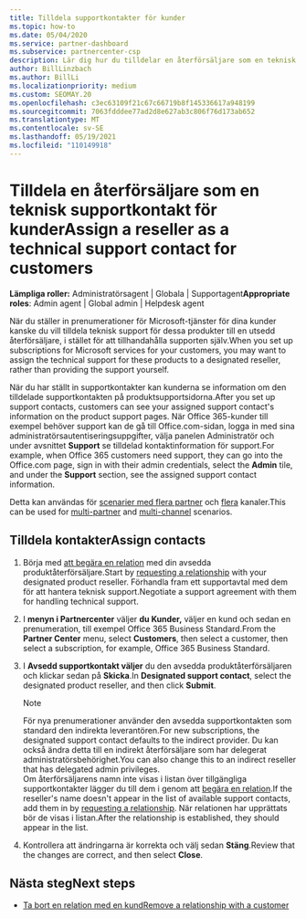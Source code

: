 ```yaml
---
title: Tilldela supportkontakter för kunder
ms.topic: how-to
ms.date: 05/04/2020
ms.service: partner-dashboard
ms.subservice: partnercenter-csp
description: Lär dig hur du tilldelar en återförsäljare som en teknisk supportkontakt för kunder som har prenumerationer på Microsoft-tjänster.
author: BillLinzbach
ms.author: BillLi
ms.localizationpriority: medium
ms.custom: SEOMAY.20
ms.openlocfilehash: c3ec63109f21c67c66719b8f145336617a948199
ms.sourcegitcommit: 7063fdddee77ad2d8e627ab3c806f76d173ab652
ms.translationtype: MT
ms.contentlocale: sv-SE
ms.lasthandoff: 05/19/2021
ms.locfileid: "110149918"
---
```

# <a name="assign-a-reseller-as-a-technical-support-contact-for-customers"></a><span data-ttu-id="81de9-103">Tilldela en återförsäljare som en teknisk supportkontakt för kunder</span><span class="sxs-lookup"><span data-stu-id="81de9-103">Assign a reseller as a technical support contact for customers</span></span>

<span data-ttu-id="81de9-104">**Lämpliga roller:** Administratörsagent | Globala | Supportagent</span><span class="sxs-lookup"><span data-stu-id="81de9-104">**Appropriate roles**: Admin agent | Global admin | Helpdesk agent</span></span>


<span data-ttu-id="81de9-105">När du ställer in prenumerationer för Microsoft-tjänster för dina kunder kanske du vill tilldela teknisk support för dessa produkter till en utsedd återförsäljare, i stället för att tillhandahålla supporten själv.</span><span class="sxs-lookup"><span data-stu-id="81de9-105">When you set up subscriptions for Microsoft services for your customers, you may want to assign the technical support for these products to a designated reseller, rather than providing the support yourself.</span></span>

<span data-ttu-id="81de9-106">När du har ställt in supportkontakter kan kunderna se information om den tilldelade supportkontakten på produktsupportsidorna.</span><span class="sxs-lookup"><span data-stu-id="81de9-106">After you set up support contacts, customers can see your assigned support contact's information on the product support pages.</span></span> <span data-ttu-id="81de9-107">När Office 365-kunder till exempel behöver support kan de gå till Office.com-sidan, logga  in med sina administratörsautentiseringsuppgifter, välja panelen Administratör och under avsnittet **Support** se tilldelad kontaktinformation för support.</span><span class="sxs-lookup"><span data-stu-id="81de9-107">For example, when Office 365 customers need support, they can go into the Office.com page, sign in with their admin credentials, select the **Admin** tile, and under the **Support** section, see the assigned support contact information.</span></span>

<span data-ttu-id="81de9-108">Detta kan användas för [scenarier med flera partner](multipartner.md) och [flera](multichannel.md) kanaler.</span><span class="sxs-lookup"><span data-stu-id="81de9-108">This can be used for [multi-partner](multipartner.md) and [multi-channel](multichannel.md) scenarios.</span></span> 


## <a name="assign-contacts"></a><span data-ttu-id="81de9-109">Tilldela kontakter</span><span class="sxs-lookup"><span data-stu-id="81de9-109">Assign contacts</span></span>

1. <span data-ttu-id="81de9-110">Börja med [att begära en relation](request-a-relationship-with-a-customer.md) med din avsedda produktåterförsäljare.</span><span class="sxs-lookup"><span data-stu-id="81de9-110">Start by [requesting a relationship](request-a-relationship-with-a-customer.md) with your designated product reseller.</span></span> <span data-ttu-id="81de9-111">Förhandla fram ett supportavtal med dem för att hantera teknisk support.</span><span class="sxs-lookup"><span data-stu-id="81de9-111">Negotiate a support agreement with them for handling technical support.</span></span>

2. <span data-ttu-id="81de9-112">I **menyn i Partnercenter** väljer **du Kunder,** väljer en kund och sedan en prenumeration, till exempel Office 365 Business Standard.</span><span class="sxs-lookup"><span data-stu-id="81de9-112">From the **Partner Center** menu, select **Customers**, then select a customer, then select a subscription, for example, Office 365 Business Standard.</span></span>

3. <span data-ttu-id="81de9-113">I  **Avsedd supportkontakt väljer** du den avsedda produktåterförsäljaren och klickar sedan på **Skicka**.</span><span class="sxs-lookup"><span data-stu-id="81de9-113">In  **Designated support contact**, select the designated product reseller, and then click **Submit**.</span></span> 

      >[!NOTE]  
      ><span data-ttu-id="81de9-114">För nya prenumerationer använder den avsedda supportkontakten som standard den indirekta leverantören.</span><span class="sxs-lookup"><span data-stu-id="81de9-114">For new subscriptions, the designated support contact defaults to the indirect provider.</span></span> <span data-ttu-id="81de9-115">Du kan också ändra detta till en indirekt återförsäljare som har delegerat administratörsbehörighet.</span><span class="sxs-lookup"><span data-stu-id="81de9-115">You can also change this to an indirect reseller that has delegated admin privileges.</span></span>    
    ><span data-ttu-id="81de9-116">Om återförsäljarens namn inte visas i listan över tillgängliga supportkontakter lägger du till dem i genom att [begära en relation](request-a-relationship-with-a-customer.md).</span><span class="sxs-lookup"><span data-stu-id="81de9-116">If the reseller's name doesn't appear in the list of available support contacts, add them in by [requesting a relationship](request-a-relationship-with-a-customer.md).</span></span> <span data-ttu-id="81de9-117">När relationen har upprättats bör de visas i listan.</span><span class="sxs-lookup"><span data-stu-id="81de9-117">After the relationship is established, they should appear in the list.</span></span>  

4. <span data-ttu-id="81de9-118">Kontrollera att ändringarna är korrekta och välj sedan **Stäng**.</span><span class="sxs-lookup"><span data-stu-id="81de9-118">Review that the changes are correct, and then select **Close**.</span></span>

## <a name="next-steps"></a><span data-ttu-id="81de9-119">Nästa steg</span><span class="sxs-lookup"><span data-stu-id="81de9-119">Next steps</span></span>

- [<span data-ttu-id="81de9-120">Ta bort en relation med en kund</span><span class="sxs-lookup"><span data-stu-id="81de9-120">Remove a relationship with a customer</span></span>](remove-a-relationship.md)